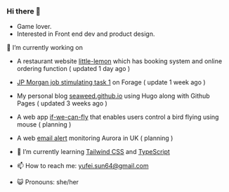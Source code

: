 ### Hi there 👋 
- Game lover.
- Interested in Front end dev and product design.
  
🔭 I’m currently working on
- A restaurant website [little-lemon](https://github.com/Siwi0w0/little-lemon) which has booking system and online ordering function ( updated 1 day ago )
- [JP Morgan job stimulating task 1](https://github.com/Siwi0w0/forage-jpmc-swe-task-1) on Forage ( update 1 week ago )
- My personal blog [seaweed.github.io](https://github.com/Siwi0w0/seaweed.github.io) using Hugo along with Github Pages ( updated 3 weeks ago )
- A web app [if-we-can-fly](https://github.com/Siwi0w0/if-we-can-fly) that enables users control a bird flying using mouse ( planning )
- A web [email alert](https://github.com/Siwi0w0/aurora-alert) monitoring Aurora in UK ( planning )

- 🌱 I’m currently learning [Tailwind CSS](https://tailwindcss.com/) and [TypeScript](typescript-tutorial)

- 📫 How to reach me: yufei.sun64@gmail.com
- 😺 Pronouns: she/her
  
<!-- 👯 I’m looking to collaborate on ...
-!>


